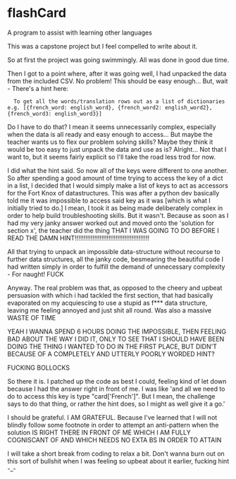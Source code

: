 # flashCard
A program to assist with learning other languages

This was a capstone project but I feel compelled to write about it.

So at first the project was going swimmingly. All was done in good due time.

Then I got to a point where, after it was going well, I had unpacked the data from the included CSV. No problem! This should be easy enough... But, wait - There's a hint here:

      To get all the words/translation rows out as a list of dictionaries e.g. [{french_word: english_word}, {french_word2: english_word2}, {french_word3: english_word3}]

Do I have to do that? I mean it seems unnecessarily complex, especially when the data is all ready and easy enough to access... But maybe the teacher wants us to flex our
problem solving skills? Maybe they think it would be too easy to just unpack the data and use as is? Alright... Not that I want to, but it seems fairly explicit so I'll take
the road less trod for now.

I did what the hint said. So now all of the keys were different to one another. So after spending a good amount of time trying to access the key of a dict in a list, I decided 
that I would simply make a list of keys to act as accessors for the Fort Knox of datastructures. This was after a python dev basically told me it was impossible to access said 
key as it was [which is what I initially tried to do.] I mean, I took it as being made deliberately complex in order to help build troubleshooting skills. But it wasn't. 
Because as soon as I had my very janky answer worked out and moved onto the 'solution for section x', the teacher did the thing THAT I WAS GOING TO DO BEFORE I READ THE DAMN
HINT!!!!!!!!!!!!!!!!!!!!!!!!!!!!!!!!!!!!!!!!!!

All that trying to unpack an impossible data-structure without recourse to further data structures, all the janky code, besmearing the beautiful code I had written simply in
order to fulfill the demand of unnecessary complexity - For naught! FUCK

Anyway. The real problem was that, as opposed to the cheery and upbeat persuasion with which i had tackled the first section, that had basically evaporated on my acquiescing to 
use a stupid as f*** data structure, leaving me feeling annoyed and just shit all round. Was also a massive WASTE OF TIME

YEAH I WANNA SPEND 6 HOURS DOING THE IMPOSSIBLE, THEN FEELING BAD ABOUT THE WAY I DID IT, ONLY TO SEE THAT I SHOULD HAVE BEEN DOING THE THING I WANTED TO DO IN THE FIRST PLACE,
BUT DIDN'T BECAUSE OF A COMPLETELY AND UTTERLY POORLY WORDED HINT?

FUCKING BOLLOCKS

So there it is. I patched up the code as best I could, feeling kind of let down because I had the answer right in front of me. I was like 'and all we need to do to access this
key is type "card['French']". But I mean, the challenge says to do that thing, or rather the hint does, so I might as well give it a go.'

I should be grateful. I AM GRATEFUL. Because I've learned that I will not blindly follow some footnote in order to attempt an anti-pattern when the solution IS RIGHT THERE
IN FRONT OF ME WHICH I AM FULLY COGNISCANT OF AND WHICH NEEDS NO EXTA BS IN ORDER TO ATTAIN

I will take a short break from coding to relax a bit. Don't wanna burn out on this sort of bullshit when I was feeling so upbeat about it earlier, fucking hint -_-
